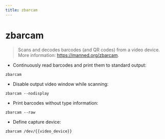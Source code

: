 ```yaml
---
title: zbarcam
---
```

# zbarcam

> Scans and decodes barcodes (and QR codes) from a video device.
> More information: <https://manned.org/zbarcam>.

- Continuously read barcodes and print them to standard output:

`zbarcam`

- Disable output video window while scanning:

`zbarcam --nodisplay`

- Print barcodes without type information:

`zbarcam --raw`

- Define capture device:

`zbarcam /dev/{{video_device}}`

